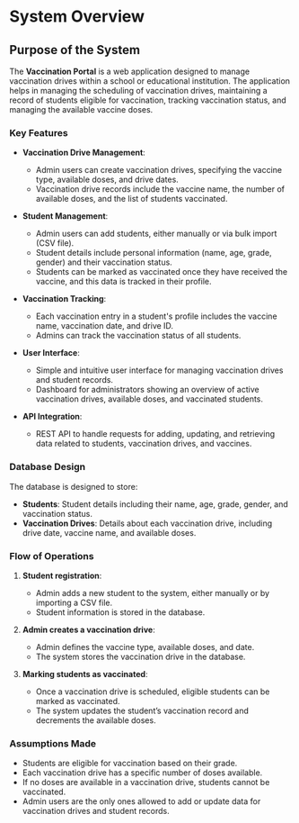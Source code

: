 # System Overview

## Purpose of the System

The **Vaccination Portal** is a web application designed to manage vaccination drives within a school or educational institution. The application helps in managing the scheduling of vaccination drives, maintaining a record of students eligible for vaccination, tracking vaccination status, and managing the available vaccine doses.

### Key Features

- **Vaccination Drive Management**:

  - Admin users can create vaccination drives, specifying the vaccine type, available doses, and drive dates.
  - Vaccination drive records include the vaccine name, the number of available doses, and the list of students vaccinated.

- **Student Management**:

  - Admin users can add students, either manually or via bulk import (CSV file).
  - Student details include personal information (name, age, grade, gender) and their vaccination status.
  - Students can be marked as vaccinated once they have received the vaccine, and this data is tracked in their profile.

- **Vaccination Tracking**:

  - Each vaccination entry in a student's profile includes the vaccine name, vaccination date, and drive ID.
  - Admins can track the vaccination status of all students.

- **User Interface**:

  - Simple and intuitive user interface for managing vaccination drives and student records.
  - Dashboard for administrators showing an overview of active vaccination drives, available doses, and vaccinated students.

- **API Integration**:
  - REST API to handle requests for adding, updating, and retrieving data related to students, vaccination drives, and vaccines.

### Database Design

The database is designed to store:

- **Students**: Student details including their name, age, grade, gender, and vaccination status.
- **Vaccination Drives**: Details about each vaccination drive, including drive date, vaccine name, and available doses.

### Flow of Operations

1. **Student registration**:

   - Admin adds a new student to the system, either manually or by importing a CSV file.
   - Student information is stored in the database.

2. **Admin creates a vaccination drive**:

   - Admin defines the vaccine type, available doses, and date.
   - The system stores the vaccination drive in the database.

3. **Marking students as vaccinated**:
   - Once a vaccination drive is scheduled, eligible students can be marked as vaccinated.
   - The system updates the student’s vaccination record and decrements the available doses.

### Assumptions Made

- Students are eligible for vaccination based on their grade.
- Each vaccination drive has a specific number of doses available.
- If no doses are available in a vaccination drive, students cannot be vaccinated.
- Admin users are the only ones allowed to add or update data for vaccination drives and student records.
